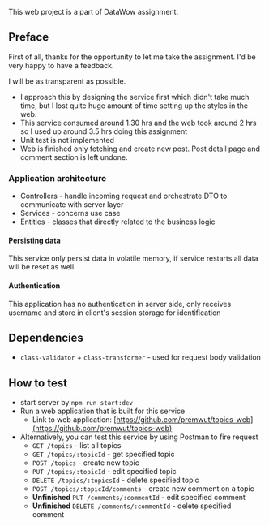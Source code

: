 This web project is a part of DataWow assignment.

## Preface
First of all, thanks for the opportunity to let me take the assignment. I'd be very happy to have a feedback.

I will be as transparent as possible.
- I approach this by designing the service first which didn't take much time, but I lost quite huge amount of time setting up the styles in the web.
- This service consumed around 1.30 hrs and the web took around 2 hrs so I used up around 3.5 hrs doing this assignment
- Unit test is not implemented
- Web is finished only fetching and create new post. Post detail page and comment section is left undone.

### Application architecture 
- Controllers - handle incoming request and orchestrate DTO to communicate with server layer
- Services - concerns use case
- Entities - classes that directly related to the business logic
#### Persisting data
This service only persist data in volatile memory, if service restarts all data will be reset as well.
#### Authentication
This application has no authentication in server side, only receives username and store in client's session storage for identification

## Dependencies
- `class-validator` + `class-transformer` - used for request body validation

## How to test

- start server by `npm run start:dev`
- Run a web application that is built for this service
  - Link to web application: [https://github.com/premwut/topics-web](https://github.com/premwut/topics-web)
- Alternatively, you can test this service by using Postman to fire request
  - `GET /topics` - list all topics
  - `GET /topics/:topicId` - get specified topic
  - `POST /topics` - create new topic
  - `PUT /topics/:topicId` - edit specified topic
  - `DELETE /topics/:topicsId` - delete specified topic
  - `POST /topics/:topicId/comments` - create new comment on a topic
  - **Unfinished** `PUT /comments/:commentId` - edit specified comment
  - **Unfinished** `DELETE /comments/:commentId` - delete specified comment